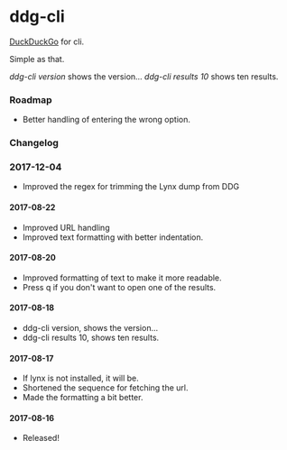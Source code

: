 # ddg-cli

[DuckDuckGo](https://ddg.gg) for cli.

Simple as that.

*ddg-cli version* shows the version...
*ddg-cli results 10* shows ten results.

### Roadmap

* Better handling of entering the wrong option.

### Changelog

### 2017-12-04
* Improved the regex for trimming the Lynx dump from DDG

#### 2017-08-22
* Improved URL handling
* Improved text formatting with better indentation.

#### 2017-08-20
* Improved formatting of text to make it more readable.
* Press q if you don't want to open one of the results.

#### 2017-08-18
* ddg-cli version, shows the version...
* ddg-cli results 10, shows ten results.

#### 2017-08-17
* If lynx is not installed, it will be.
* Shortened the sequence for fetching the url.
* Made the formatting a bit better.

#### 2017-08-16
* Released!
